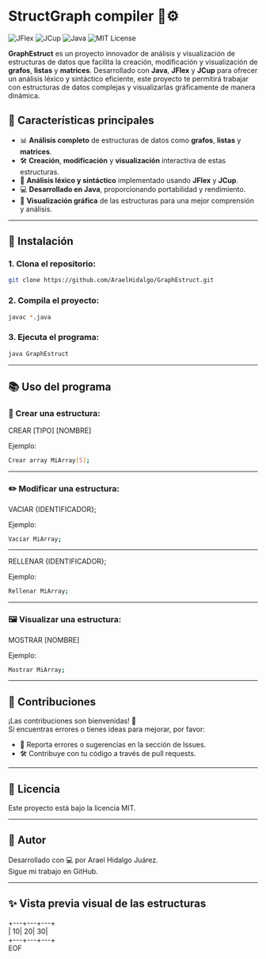 
# **StructGraph compiler** 🎨⚙️  
![JFlex](https://img.shields.io/badge/JFlex-v1.7.0-blue)
![JCup](https://img.shields.io/badge/JCup-v11.1-orange)
![Java](https://img.shields.io/badge/Java-v11.0-red)
![MIT License](https://img.shields.io/badge/License-MIT-green)

**GraphEstruct** es un proyecto innovador de análisis y visualización de estructuras de datos que facilita la creación, modificación y visualización de **grafos**, **listas** y **matrices**. Desarrollado con **Java**, **JFlex** y **JCup** para ofrecer un análisis léxico y sintáctico eficiente, este proyecto te permitirá trabajar con estructuras de datos complejas y visualizarlas gráficamente de manera dinámica.

## **🎯 Características principales**  
- 📊 **Análisis completo** de estructuras de datos como **grafos**, **listas** y **matrices**.
- 🛠️ **Creación**, **modificación** y **visualización** interactiva de estas estructuras.
- 🧠 **Análisis léxico y sintáctico** implementado usando **JFlex** y **JCup**.
- 💻 **Desarrollado en Java**, proporcionando portabilidad y rendimiento.
- 🎨 **Visualización gráfica** de las estructuras para una mejor comprensión y análisis.

---

## **🚀 Instalación**

### 1. Clona el repositorio:
```bash
git clone https://github.com/AraelHidalgo/GraphEstruct.git
```
### 2. Compila el proyecto:
```bash
javac *.java
```
### 3. Ejecuta el programa:
```bash
java GraphEstruct
```
---

## **📚 Uso del programa**  

### 📌 Crear una estructura:

CREAR [TIPO] [NOMBRE]

Ejemplo:
```bash
Crear array MiArray[5];
```
---

### ✏️ Modificar una estructura:

VACIAR {IDENTIFICADOR};

Ejemplo:
```bash
Vaciar MiArray;
```
---
RELLENAR {IDENTIFICADOR};

Ejemplo:
```bash
Rellenar MiArray;
```
---

### 🖼️ Visualizar una estructura:

MOSTRAR [NOMBRE]

Ejemplo:
```bash
Mostrar MiArray;
```
---

## **🤝 Contribuciones**  

¡Las contribuciones son bienvenidas! 🚀  
Si encuentras errores o tienes ideas para mejorar, por favor:

- 📂 Reporta errores o sugerencias en la sección de Issues.
- 🛠️ Contribuye con tu código a través de pull requests.

---

## **📜 Licencia**  

Este proyecto está bajo la licencia MIT.

---

## **👤 Autor**  

Desarrollado con 💻 por Arael Hidalgo Juárez.  
Sigue mi trabajo en GitHub.

---

## **✨ Vista previa visual de las estructuras**  

+---+---+---+  
| 10| 20| 30|  
+---+---+---+  
EOF

